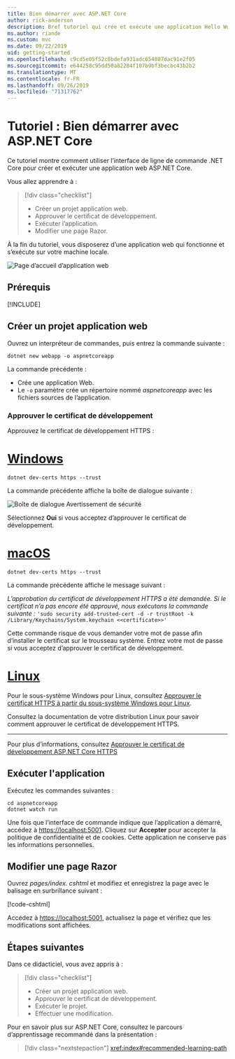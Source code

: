 ```yaml
---
title: Bien démarrer avec ASP.NET Core
author: rick-anderson
description: Bref tutoriel qui crée et exécute une application Hello World de base à l’aide d’ASP.NET Core.
ms.author: riande
ms.custom: mvc
ms.date: 09/22/2019
uid: getting-started
ms.openlocfilehash: c9cd5e05f52c8bdefa931adc654087dac91e2f05
ms.sourcegitcommit: e644258c95dd50a82284f107b9bf3becbc43b2b2
ms.translationtype: MT
ms.contentlocale: fr-FR
ms.lasthandoff: 09/26/2019
ms.locfileid: "71317762"
---
```

# <a name="tutorial-get-started-with-aspnet-core"></a>Tutoriel : Bien démarrer avec ASP.NET Core

Ce tutoriel montre comment utiliser l’interface de ligne de commande .NET Core pour créer et exécuter une application web ASP.NET Core.

Vous allez apprendre à :

> [!div class="checklist"]
> * Créer un projet application web.
> * Approuver le certificat de développement.
> * Exécuter l’application.
> * Modifier une page Razor.

À la fin du tutoriel, vous disposerez d’une application web qui fonctionne et s’exécute sur votre machine locale.

![Page d’accueil d’application web](_static/home-page.png)

## <a name="prerequisites"></a>Prérequis

[!INCLUDE[](~/includes/3.0-SDK.md)]

## <a name="create-a-web-app-project"></a>Créer un projet application web

Ouvrez un interpréteur de commandes, puis entrez la commande suivante :

```dotnetcli
dotnet new webapp -o aspnetcoreapp
```

La commande précédente :

* Crée une application Web.  
* Le `-o` paramètre crée un répertoire nommé *aspnetcoreapp* avec les fichiers sources de l’application.

### <a name="trust-the-development-certificate"></a>Approuver le certificat de développement

Approuvez le certificat de développement HTTPS :

# <a name="windowstabwindows"></a>[Windows](#tab/windows)

```dotnetcli
dotnet dev-certs https --trust
```

La commande précédente affiche la boîte de dialogue suivante :

![Boîte de dialogue Avertissement de sécurité](~/getting-started/_static/cert.png)

Sélectionnez **Oui** si vous acceptez d’approuver le certificat de développement.

# <a name="macostabmacos"></a>[macOS](#tab/macos)

```dotnetcli
dotnet dev-certs https --trust
```

La commande précédente affiche le message suivant :

*L’approbation du certificat de développement HTTPS a été demandée. Si le certificat n’a pas encore été approuvé, nous exécutons la commande suivante :* `'sudo security add-trusted-cert -d -r trustRoot -k /Library/Keychains/System.keychain <<certificate>>'`

Cette commande risque de vous demander votre mot de passe afin d’installer le certificat sur le trousseau système. Entrez votre mot de passe si vous acceptez d’approuver le certificat de développement.

# <a name="linuxtablinux"></a>[Linux](#tab/linux)

Pour le sous-système Windows pour Linux, consultez [Approuver le certificat HTTPS à partir du sous-système Windows pour Linux](xref:security/enforcing-ssl#wsl).

Consultez la documentation de votre distribution Linux pour savoir comment approuver le certificat de développement HTTPS.

---

Pour plus d’informations, consultez [Approuver le certificat de développement ASP.NET Core HTTPS](xref:security/enforcing-ssl#trust-the-aspnet-core-https-development-certificate-on-windows-and-macos)

## <a name="run-the-app"></a>Exécuter l'application

Exécutez les commandes suivantes :

```dotnetcli
cd aspnetcoreapp
dotnet watch run
```

Une fois que l’interface de commande indique que l’application a démarré, accédez à [https://localhost:5001](https://localhost:5001). Cliquez sur **Accepter** pour accepter la politique de confidentialité et de cookies. Cette application ne conserve pas les informations personnelles.

## <a name="edit-a-razor-page"></a>Modifier une page Razor

Ouvrez *pages/index. cshtml* et modifiez et enregistrez la page avec le balisage en surbrillance suivant :

[!code-cshtml[](sample/index.cshtml?highlight=9)]

Accédez à [https://localhost:5001](https://localhost:5001), actualisez la page et vérifiez que les modifications sont affichées.

## <a name="next-steps"></a>Étapes suivantes

Dans ce didacticiel, vous avez appris à :

> [!div class="checklist"]
> * Créer un projet application web.
> * Approuver le certificat de développement.
> * Exécuter le projet.
> * Effectuer une modification.

Pour en savoir plus sur ASP.NET Core, consultez le parcours d’apprentissage recommandé dans la présentation :

> [!div class="nextstepaction"]
> <xref:index#recommended-learning-path>
